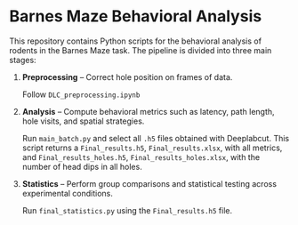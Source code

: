 # Barnes Maze Behavioral Analysis 

This repository contains Python scripts for the behavioral analysis of rodents in the Barnes Maze task. The pipeline is divided into three main stages:

1. **Preprocessing** – Correct hole position on frames of data.

   Follow `DLC_preprocessing.ipynb`
   
3. **Analysis** – Compute behavioral metrics such as latency, path length, hole visits, and spatial strategies.

   Run `main_batch.py` and select all `.h5` files obtained with Deeplabcut. This script returns a `Final_results.h5`, `Final_results.xlsx`, with all metrics, and `Final_results_holes.h5`, `Final_results_holes.xlsx`, with the number of head dips in all holes.
   
5. **Statistics** – Perform group comparisons and statistical testing across experimental conditions.

    Run `final_statistics.py` using the `Final_results.h5` file.

